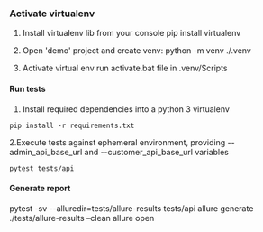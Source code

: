 ### Activate virtualenv
1. Install virtualenv lib from your console
pip install virtualenv

2. Open 'demo' project and create venv:
python -m venv ./.venv

3. Activate virtual env
run activate.bat file in .venv/Scripts


#### Run tests

1. Install required dependencies into a python 3 virtualenv

```
pip install -r requirements.txt
```

2.Execute tests against ephemeral environment, providing --admin_api_base_url and --customer_api_base_url variables

```
pytest tests/api
```

#### Generate report
pytest  -sv --alluredir=tests/allure-results tests/api
allure generate ./tests/allure-results –clean
allure open
